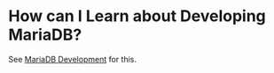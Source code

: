 # How can I Learn about Developing MariaDB?

See [MariaDB Development](/en/mariadb-development/) for this.